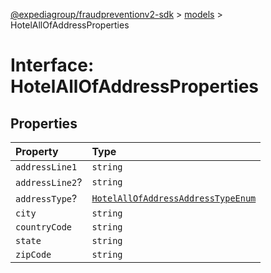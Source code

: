 [@expediagroup/fraudpreventionv2-sdk](../../index.md) > [models](../index.md) > HotelAllOfAddressProperties

# Interface: HotelAllOfAddressProperties

## Properties

| Property        | Type                                                                                                 |
| :-------------- | :--------------------------------------------------------------------------------------------------- |
| `addressLine1`  | `string`                                                                                             |
| `addressLine2`? | `string`                                                                                             |
| `addressType`?  | [`HotelAllOfAddressAddressTypeEnum`](../type-aliases/type-alias.HotelAllOfAddressAddressTypeEnum.md) |
| `city`          | `string`                                                                                             |
| `countryCode`   | `string`                                                                                             |
| `state`         | `string`                                                                                             |
| `zipCode`       | `string`                                                                                             |
